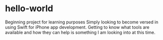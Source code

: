 # hello-world
Beginning project for learning purposes
Simply looking to become versed in using Swift for iPhone app development.
Getting to know what tools are available and how they can help is something I am looking into at this time.
